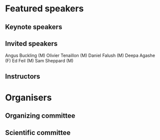 # Featured speakers

## Keynote speakers


## Invited speakers
Angus Buckling (M)
Olivier Tenaillon (M)
Daniel Falush (M)
Deepa Agashe (F)
Ed Feil (M)
Sam Sheppard (M)

## Instructors


# Organisers


## Organizing committee


## Scientific committee
